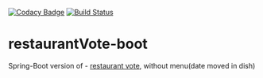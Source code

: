 [![Codacy Badge](https://app.codacy.com/project/badge/Grade/0d05b1f285f94dddb356229396e8ccbd)](https://www.codacy.com/gh/artfil/restaurantVote-boot/dashboard?utm_source=github.com&amp;utm_medium=referral&amp;utm_content=artfil/restaurantVote-boot&amp;utm_campaign=Badge_Grade)
[![Build Status](https://travis-ci.com/artfil/restaurantVote-boot.svg?branch=master)](https://travis-ci.com/artfil/restaurantVote-boot)
# restaurantVote-boot
Spring-Boot version of - <a href="https://github.com/artfil/restaurantVote">restaurant vote</a>, without menu(date moved in dish)
